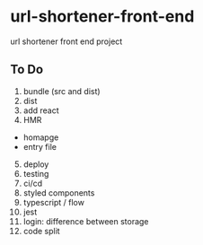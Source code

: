 # url-shortener-front-end
url shortener front end project


## To Do
1. bundle (src and dist)
2. dist
3. add react
4. HMR
 * homapge
 * entry file
5. deploy
6. testing
7. ci/cd
8. styled components
9. typescript / flow
10. jest
11. login: difference between storage
12. code split
